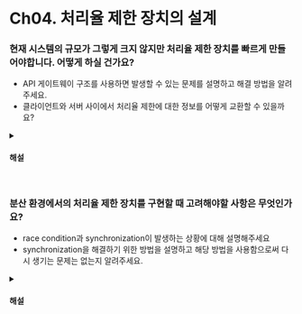 # Ch04. 처리율 제한 장치의 설계

### 현재 시스템의 규모가 그렇게 크지 않지만 처리율 제한 장치를 빠르게 만들어야합니다. 어떻게 하실 건가요?

* API 게이트웨이 구조를 사용하면 발생할 수 있는 문제를 설명하고 해결 방법을 알려주세요.
* 클라이언트와 서버 사이에서 처리율 제한에 대한 정보를 어떻게 교환할 수 있을까요?

<details>
<summary><h4>해설</h4></summary>

> 현재 시스템의 규모가 그렇게 크지 않지만 처리율 제한 장치를 빠르게 만들어야합니다. 어떻게 하실 건가요?
* 

> API 게이트웨이 구조를 사용하면 발생할 수 있는 문제를 설명하고 해결 방법을 알려주세요.
* 병목 현상이 발생할 수 있으므로 API 게이트웨이를 요청에 맞게 충분히 설치해야합니다. 이 경우 AS를 이용하여 트래픽의 정도에 따라 조절할 수 있습니다. 또, API 게이트웨이의 물리적 거리가 먼 경우 지연 시간이 늘어날 수 있으므로 성능 개선을 위해선 AZ마다 게이트웨이를 설치해야합니다.

> 클라이언트와 서버 사이에서 처리율 제한에 대한 정보를 어떻게 교환할 수 있을까요?
* HTTP 응답 코드와 헤더를 이용하여 전달할 수 있습니다.
</details>

<br>

### 분산 환경에서의 처리율 제한 장치를 구현할 때 고려해야할 사항은 무엇인가요?

* race condition과 synchronization이 발생하는 상황에 대해 설명해주세요
* synchronization을 해결하기 위한 방법을 설명하고 해당 방법을 사용함으로써 다시 생기는 문제는 없는지 알려주세요.

<details>
<summary><h4>해설</h4></summary>

> 분산 환경에서의 처리율 제한 장치를 구현할 때 고려해야할 사항은 무엇인가요?
* race condition이 발생하거나 synchronization 문제가 발생할 수 있습니다.

> race condition과 synchronization이 발생하는 상황에 대해 설명해주세요
* 

> synchronization을 해결하기 위한 방법을 설명하고 해당 방법을 사용함으로써 다시 생기는 문제는 없는지 알려주세요.
* 
</details>
